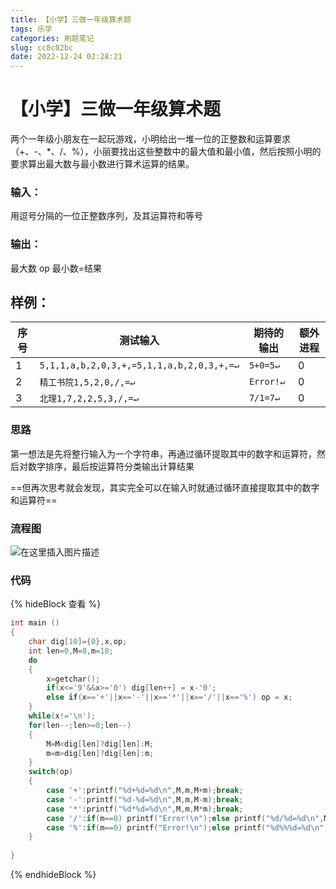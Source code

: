 ```yaml
---
title: 【小学】三做一年级算术题
tags: 乐学
categories: 刷题笔记
slug: cc8c02bc
date: 2022-12-24 02:28:21
---
```

# 【小学】三做一年级算术题

两个一年级小朋友在一起玩游戏，小明给出一堆一位的正整数和运算要求（+、-、*、/、%），小丽要找出这些整数中的最大值和最小值，然后按照小明的要求算出最大数与最小数进行算术运算的结果。

### 输入：
用逗号分隔的一位正整数序列，及其运算符和等号
### 输出：
最大数 op 最小数=结果
## 样例：
序号|测试输入| 期待的输出| 额外进程
--------|-------- | -----|--------
1  | `5,1,1,a,b,2,0,3,+,=5,1,1,a,b,2,0,3,+,=↵`|`5+0=5↵`|0
2|`精工书院1,5,2,0,/,=↵`|`Error!↵`|0
3|`北理1,7,2,2,5,3,/,=↵`|`7/1=7↵`|0
### 思路
第一想法是先将整行输入为一个字符串，再通过循环提取其中的数字和运算符，然后对数字排序，最后按运算符分类输出计算结果

==但再次思考就会发现，其实完全可以在输入时就通过循环直接提取其中的数字和运算符==

### 流程图
![在这里插入图片描述](https://picbed-1304952903.cos.ap-beijing.myqcloud.com/pic/%E4%B8%89%E5%81%9A.drawio.png)




### 代码
{% hideBlock 查看 %}
```c
int main ()
{
	char dig[10]={0},x,op;
	int len=0,M=0,m=10;
	do
	{
		x=getchar();
		if(x<='9'&&x>='0') dig[len++] = x-'0';
		else if(x=='+'||x=='-'||x=='*'||x=='/'||x=='%') op = x;
	}
	while(x!='\n');
	for(len--;len>=0;len--)
	{
		M=M<dig[len]?dig[len]:M;
		m=m>dig[len]?dig[len]:m;
	}
	switch(op)
	{
		case '+':printf("%d+%d=%d\n",M,m,M+m);break;
		case '-':printf("%d-%d=%d\n",M,m,M-m);break;
		case '*':printf("%d*%d=%d\n",M,m,M*m);break;
		case '/':if(m==0) printf("Error!\n");else printf("%d/%d=%d\n",M,m,M/m);break;
		case '%':if(m==0) printf("Error!\n");else printf("%d%%%d=%d\n",M,m,M%m);break;
	}
	
} 
```
{% endhideBlock %}



